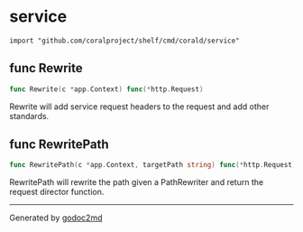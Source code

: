 
# service
    import "github.com/coralproject/shelf/cmd/corald/service"






## func Rewrite
``` go
func Rewrite(c *app.Context) func(*http.Request)
```
Rewrite will add service request headers to the request and add other
standards.


## func RewritePath
``` go
func RewritePath(c *app.Context, targetPath string) func(*http.Request)
```
RewritePath will rewrite the path given a PathRewriter and return the request
director function.









- - -
Generated by [godoc2md](http://godoc.org/github.com/davecheney/godoc2md)